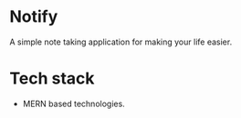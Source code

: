# Notify
A simple note taking application for making your life easier.

# Tech stack
- MERN based technologies.
